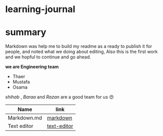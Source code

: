 # learning-journal
# summary
Markdown was help me to build my readme as a ready to publish it for people, and noted what we doing about editing,
Also this is the first work and we hopful to continue and go ahead.

**we are Engineering team**
- Thaer
- Mustafa
- Osama

*shihab* , *Baraa* and *Razan* are a good team for us :heart_eyes:

Name | link
---- | -----
Markdown.md | [markdown](https://thaerm94.github.io/learning-journal/learning-markdown.md)
Text editor | [text-editor](https://thaerm94.github.io/learning-journal/learning-text-editor.md)

